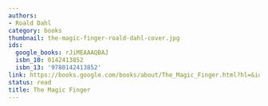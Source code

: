 ```yaml
---
authors:
- Roald Dahl
category: books
thumbnail: the-magic-finger-roald-dahl-cover.jpg
ids:
  google_books: rJiMEAAAQBAJ
  isbn_10: 0142413852
  isbn_13: '9780142413852'
link: https://books.google.com/books/about/The_Magic_Finger.html?hl=&id=rJiMEAAAQBAJ
status: read
title: The Magic Finger
---
```

